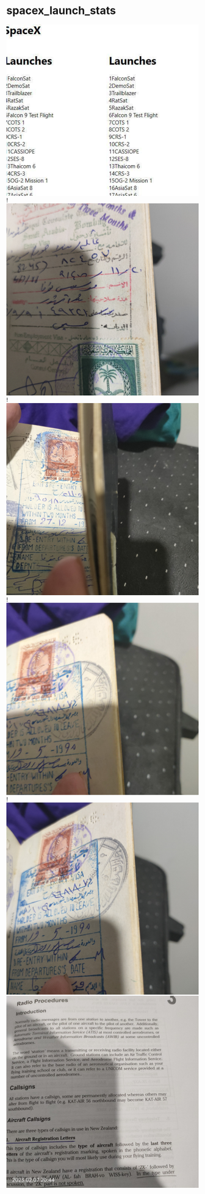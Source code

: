 # spacex_launch_stats
 
![Test Imag 8](https://github.com/mosesnova/spacex_launch_stats/blob/master/space.jpg)
!![Test Imag 8](https://github.com/mosesnova/spacex_launch_stats/blob/master/IMG20220715033405[1].jpg)
!![Test Imag 8](https://github.com/mosesnova/spacex_launch_stats/blob/master/IMG20220715033424[1].jpg)
!![Test Imag 8](https://github.com/mosesnova/spacex_launch_stats/blob/master/IMG20220715033437_BURST000_COVER[1].jpg)
!![Test Imag 8](https://github.com/mosesnova/spacex_launch_stats/blob/master/IMG20220715033440[1].jpg)
![Test Imag 8](https://github.com/mosesnova/spacex_launch_stats/blob/master/rad.jpg)
